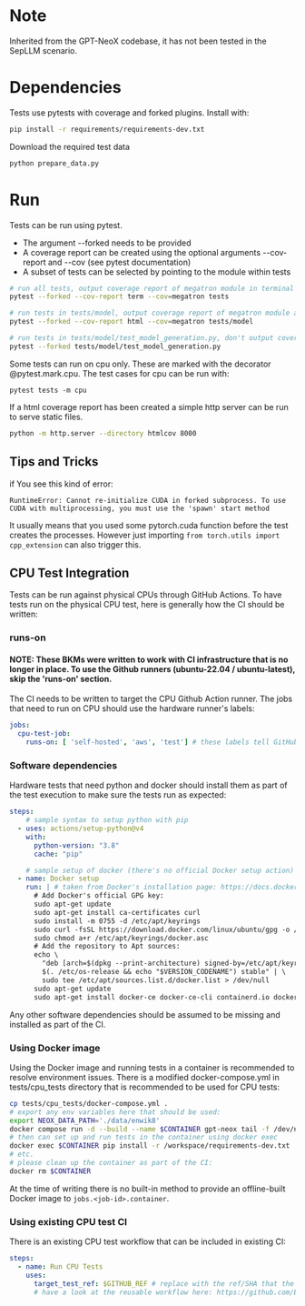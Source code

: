 # Note
Inherited from the GPT-NeoX codebase, it has not been tested in the SepLLM scenario.

# Dependencies

Tests use pytests with coverage and forked plugins. Install with:

```bash
pip install -r requirements/requirements-dev.txt
```

Download the required test data
```bash
python prepare_data.py
```

# Run

Tests can be run using pytest.

* The argument --forked needs to be provided
* A coverage report can be created using the optional arguments --cov-report and --cov (see pytest documentation)
* A subset of tests can be selected by pointing to the module within tests

```bash
# run all tests, output coverage report of megatron module in terminal
pytest --forked --cov-report term --cov=megatron tests

# run tests in tests/model, output coverage report of megatron module as html
pytest --forked --cov-report html --cov=megatron tests/model

# run tests in tests/model/test_model_generation.py, don't output coverage report
pytest --forked tests/model/test_model_generation.py
```

Some tests can run on cpu only. These are marked with the decorator @pytest.mark.cpu.
The test cases for cpu can be run with:
```
pytest tests -m cpu
```

If a html coverage report has been created a simple http server can be run to serve static files.

```bash
python -m http.server --directory htmlcov 8000
```


## Tips and Tricks
if You see this kind of error:
```
RuntimeError: Cannot re-initialize CUDA in forked subprocess. To use CUDA with multiprocessing, you must use the 'spawn' start method
```
It usually means that you used some pytorch.cuda function before the test creates the processes. However just importing `from torch.utils import cpp_extension` can also trigger this.


## CPU Test Integration

Tests can be run against physical CPUs through GitHub Actions. To have tests run on the physical CPU test, here is generally how the CI should be written:

### runs-on

#### NOTE: These BKMs were written to work with CI infrastructure that is no longer in place. To use the Github runners (ubuntu-22.04 / ubuntu-latest), skip the 'runs-on' section.

The CI needs to be written to target the CPU Github Action runner. The jobs that need to run on CPU should use the hardware runner's labels:
```yaml
jobs:
  cpu-test-job:
    runs-on: [ 'self-hosted', 'aws', 'test'] # these labels tell GitHub to execute on the runner with the 'aws' and 'test' labels
```

### Software dependencies

Hardware tests that need python and docker should install them as part of the test execution to make sure the tests run as expected:
```yaml
steps:
    # sample syntax to setup python with pip
  - uses: actions/setup-python@v4
    with:
      python-version: "3.8"
      cache: "pip"

    # sample setup of docker (there's no official Docker setup action)
  - name: Docker setup
    run: | # taken from Docker's installation page: https://docs.docker.com/engine/install/ubuntu/
      # Add Docker's official GPG key:
      sudo apt-get update
      sudo apt-get install ca-certificates curl
      sudo install -m 0755 -d /etc/apt/keyrings
      sudo curl -fsSL https://download.docker.com/linux/ubuntu/gpg -o /etc/apt/keyrings/docker.asc
      sudo chmod a+r /etc/apt/keyrings/docker.asc
      # Add the repository to Apt sources:
      echo \
        "deb [arch=$(dpkg --print-architecture) signed-by=/etc/apt/keyrings/docker.asc] https://download.docker.com/linux/ubuntu \
        $(. /etc/os-release && echo "$VERSION_CODENAME") stable" | \
        sudo tee /etc/apt/sources.list.d/docker.list > /dev/null
      sudo apt-get update
      sudo apt-get install docker-ce docker-ce-cli containerd.io docker-buildx-plugin docker-compose-plugin -y
```

Any other software dependencies should be assumed to be missing and installed as part of the CI.

### Using Docker image

Using the Docker image and running tests in a container is recommended to resolve environment issues. There is a modified docker-compose.yml in tests/cpu_tests directory that is recommended to be used for CPU tests:

```bash
cp tests/cpu_tests/docker-compose.yml .
# export any env variables here that should be used:
export NEOX_DATA_PATH='./data/enwik8'
docker compose run -d --build --name $CONTAINER gpt-neox tail -f /dev/null
# then can set up and run tests in the container using docker exec
docker exec $CONTAINER pip install -r /workspace/requirements-dev.txt
# etc.
# please clean up the container as part of the CI:
docker rm $CONTAINER
```

At the time of writing there is no built-in method to provide an offline-built Docker image to `jobs.<job-id>.container`.

### Using existing CPU test CI

There is an existing CPU test workflow that can be included in existing CI:

```yaml
steps:
  - name: Run CPU Tests
    uses:
      target_test_ref: $GITHUB_REF # replace with the ref/SHA that the tests should be run on
      # have a look at the reusable workflow here: https://github.com/EleutherAI/gpt-neox/blob/main/tests/cpu_tests/action.yml
```
